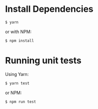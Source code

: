 # Install Dependencies
```bash
$ yarn
```
or with NPM:
```bash
$ npm install
```

# Running unit tests
Using Yarn:
```bash
$ yarn test
```
or NPM:
```bash
$ npm run test
```